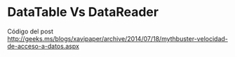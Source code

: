 DataTable Vs DataReader
====================

Código del post http://geeks.ms/blogs/xavipaper/archive/2014/07/18/mythbuster-velocidad-de-acceso-a-datos.aspx
